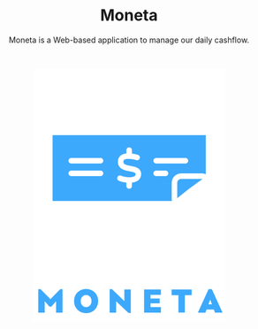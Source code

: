 
<h1 align="center">Moneta</h1>
<p align="center">Moneta is a Web-based application to manage our daily cashflow.</p>

<br />
<p align="center">
    <img style="margin: 0 auto;" src="./assets/moneta.svg">
</p>





